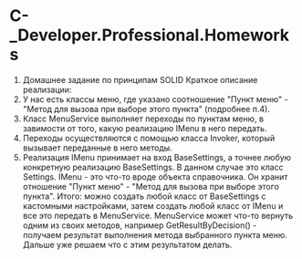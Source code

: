 # C-_Developer.Professional.Homeworks

1. Домашнее задание по принципам SOLID
  Краткое описание реализации:
  1. У нас есть классы меню, где указано соотношение "Пункт меню" - "Метод для вызова при выборе этого пункта" (подробнее п.4).
  2. Класс MenuService выполняет переходы по пунктам меню, в завимости от того, какую реализацию IMenu в него передать.
  3. Переходы осуществляются с помощью класса Invoker, который вызывает переданные в него методы.
  4. Реализация IMenu принимает на вход BaseSettings, а точнее любую конкретную реализацию BaseSettings. В данном случае это класс Settings.
     IMenu - это что-то вроде объекта справочника. Он хранит отношение "Пункт меню" - "Метод для вызова при выборе этого пункта".
  Итого: можно создать любой класс от BaseSettings с кастомными настройками, затем создать любой класс от IMenu и все это передать в MenuService.
  MenuService может что-то вернуть одним из своих методов, например GetResultByDecision() - получаем результат выполнения метода выбранного пункта меню. Дальше уже решаем что с этим результатом делать.
     
